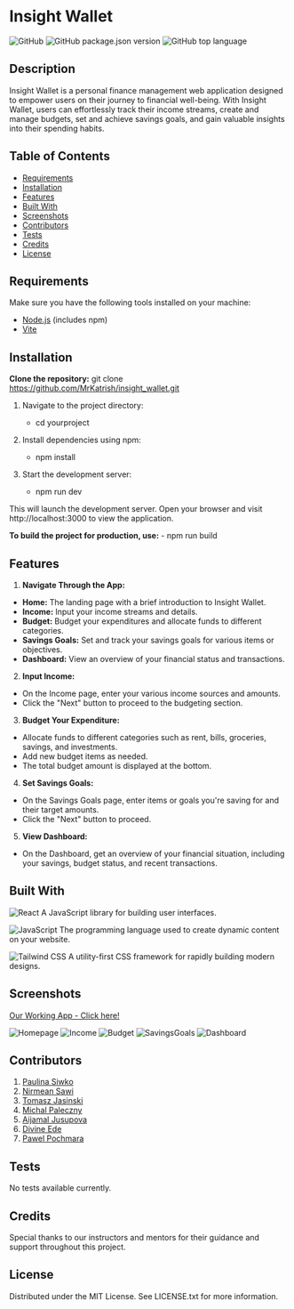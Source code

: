 
# Insight Wallet

![GitHub](https://img.shields.io/github/license/MrKatrish/insight_wallet)
![GitHub package.json version](https://img.shields.io/github/package-json/v/MrKatrish/insight_wallet)
![GitHub top language](https://img.shields.io/github/languages/top/MrKatrish/insight_wallet)


## Description

Insight Wallet is a personal finance management web application designed to empower users on their journey to financial well-being. With Insight Wallet, users can effortlessly track their income streams, create and manage budgets, set and achieve savings goals, and gain valuable insights into their spending habits.

## Table of Contents

- [Requirements](#installation)
- [Installation](#installation)
- [Features](#features)
- [Built With](#tests)
- [Screenshots](#screenshots)
- [Contributors](#contributors)
- [Tests](#tests)
- [Credits](#tests)
- [License](#license)

## Requirements

Make sure you have the following tools installed on your machine:

- [Node.js](https://nodejs.org/) (includes npm)
- [Vite](https://vitejs.dev/)

## Installation

**Clone the repository:**
git clone https://github.com/MrKatrish/insight_wallet.git

1. Navigate to the project directory:
    - cd yourproject

2. Install dependencies using npm:
    - npm install

3. Start the development server:
    - npm run dev

This will launch the development server. Open your browser and visit http://localhost:3000 to view the application.

**To build the project for production, use:**
    - npm run build

## Features

1. **Navigate Through the App:**

- **Home:** The landing page with a brief introduction to Insight Wallet.
- **Income:** Input your income streams and details.
- **Budget:** Budget your expenditures and allocate funds to different categories.
- **Savings Goals:** Set and track your savings goals for various items or objectives.
- **Dashboard:** View an overview of your financial status and transactions.

2. **Input Income:**

- On the Income page, enter your various income sources and amounts.
- Click the "Next" button to proceed to the budgeting section.

3. **Budget Your Expenditure:**

- Allocate funds to different categories such as rent, bills, groceries, savings, and investments.
- Add new budget items as needed.
- The total budget amount is displayed at the bottom.

4. **Set Savings Goals:**
- On the Savings Goals page, enter items or goals you're saving for and their target amounts.
- Click the "Next" button to proceed.

5. **View Dashboard:**
- On the Dashboard, get an overview of your financial situation, including your savings, budget status, and recent transactions.


## Built With

![React](https://img.shields.io/badge/-React-61DAFB?style=for-the-badge&logo=react&logoColor=white)
A JavaScript library for building user interfaces.

![JavaScript](https://img.shields.io/badge/-JavaScript-F7DF1E?style=for-the-badge&logo=javascript&logoColor=black) 
The programming language used to create dynamic content on your website.

![Tailwind CSS](https://img.shields.io/badge/-Tailwind%20CSS-38B2AC?style=for-the-badge&logo=tailwind-css&logoColor=white) 
A utility-first CSS framework for rapidly building modern designs.


## Screenshots

[Our Working App - Click here!](https://insightwallet.netlify.app/)

![Homepage](src/Assets/Homepage.png)
![Income](src/Assets/Income.png)
![Budget](src/Assets/Budget.png)
![SavingsGoals](src/Assets/SavingsGoals.png)
![Dashboard](src/Assets/Dashboard.png)

## Contributors

1. [Paulina Siwko](https://github.com/paulinasiwko)
2. [Nirmean Sawi](https://github.com/Nirmean)
3. [Tomasz Jasinski](https://github.com/TomixJasina)
4. [Michal Paleczny](https://github.com/MrKatrish)
5. [Aijamal Jusupova](https://github.com/Aijus2022)
6. [Divine Ede](https://github.com/divine2192)
7. [Pawel Pochmara](https://github.com/Narkhashel)


## Tests

No tests available currently.

## Credits

Special thanks to our instructors and mentors for their guidance and support throughout this project.

## License

Distributed under the MIT License. See LICENSE.txt for more information.

